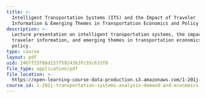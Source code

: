 ```yaml
---
title: >-
  Intelligent Transportation Systems (ITS) and the Impact of Traveler
  Information & Emerging Themes in Transportation Economics and Policy
description: >-
  Lecture presentation on intelligent transportation systems, the impact of
  traveler information, and emerging themes in transportation economics and
  policy.
type: course
layout: pdf
uid: 246ff23f8bd157759243b3fc55c631f0
file_type: application/pdf
file_location: >-
  https://open-learning-course-data-production.s3.amazonaws.com/1-201j-transportation-systems-analysis-demand-and-economics-fall-2008/246ff23f8bd157759243b3fc55c631f0_MIT1_201JF08_lec26.pdf
course_id: 1-201j-transportation-systems-analysis-demand-and-economics-fall-2008
---
```

